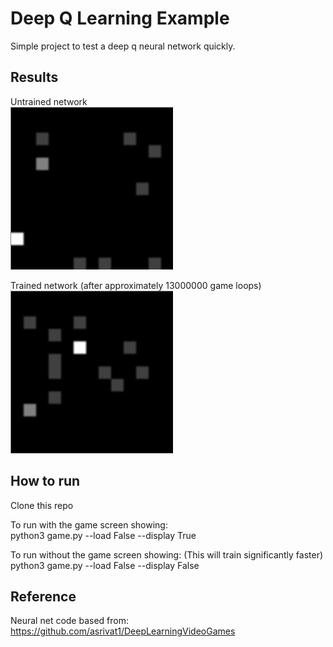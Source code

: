 # Deep Q Learning Example

Simple project to test a deep q neural network quickly.

## Results

Untrained network<br/>
![Untrained](https://github.com/adza45/qtests/blob/master/media/Untrained.gif)

Trained network (after approximately 13000000 game loops)<br/>
![Trained](https://github.com/adza45/qtests/blob/master/media/Trained.gif)

## How to run

Clone this repo

To run with the game screen showing:<br/>
python3 game.py --load False --display True

To run without the game screen showing: (This will train significantly faster)<br/>
python3 game.py --load False --display False

## Reference

Neural net code based from:<br/>
https://github.com/asrivat1/DeepLearningVideoGames
